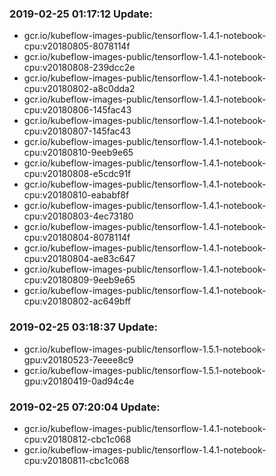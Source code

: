 ### 2019-02-25 01:17:12 Update:

- gcr.io/kubeflow-images-public/tensorflow-1.4.1-notebook-cpu:v20180805-8078114f
- gcr.io/kubeflow-images-public/tensorflow-1.4.1-notebook-cpu:v20180808-239dcc2e
- gcr.io/kubeflow-images-public/tensorflow-1.4.1-notebook-cpu:v20180802-a8c0dda2
- gcr.io/kubeflow-images-public/tensorflow-1.4.1-notebook-cpu:v20180806-145fac43
- gcr.io/kubeflow-images-public/tensorflow-1.4.1-notebook-cpu:v20180807-145fac43
- gcr.io/kubeflow-images-public/tensorflow-1.4.1-notebook-cpu:v20180810-9eeb9e65
- gcr.io/kubeflow-images-public/tensorflow-1.4.1-notebook-cpu:v20180808-e5cdc91f
- gcr.io/kubeflow-images-public/tensorflow-1.4.1-notebook-cpu:v20180810-eababf8f
- gcr.io/kubeflow-images-public/tensorflow-1.4.1-notebook-cpu:v20180803-4ec73180
- gcr.io/kubeflow-images-public/tensorflow-1.4.1-notebook-cpu:v20180804-8078114f
- gcr.io/kubeflow-images-public/tensorflow-1.4.1-notebook-cpu:v20180804-ae83c647
- gcr.io/kubeflow-images-public/tensorflow-1.4.1-notebook-cpu:v20180809-9eeb9e65
- gcr.io/kubeflow-images-public/tensorflow-1.4.1-notebook-cpu:v20180802-ac649bff
### 2019-02-25 03:18:37 Update:

- gcr.io/kubeflow-images-public/tensorflow-1.5.1-notebook-gpu:v20180523-7eeee8c9
- gcr.io/kubeflow-images-public/tensorflow-1.5.1-notebook-gpu:v20180419-0ad94c4e
### 2019-02-25 07:20:04 Update:

- gcr.io/kubeflow-images-public/tensorflow-1.4.1-notebook-cpu:v20180812-cbc1c068
- gcr.io/kubeflow-images-public/tensorflow-1.4.1-notebook-cpu:v20180811-cbc1c068

